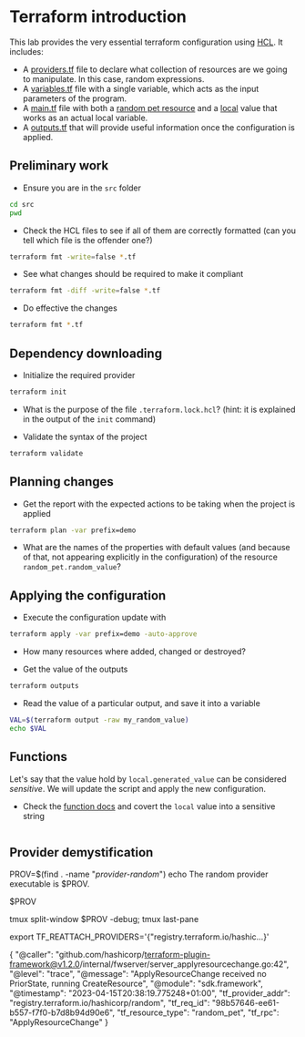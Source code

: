 # Terraform introduction

This lab provides the very essential terraform configuration using
[HCL](https://developer.hashicorp.com/terraform/language). It includes:

* A [providers.tf](src/providers.tf) file to declare what collection
of resources are we going to manipulate. In this case, random expressions.
* A [variables.tf](src/variables.tf) file with a single variable, which
acts as the input parameters of the program.
* A [main.tf](src/main.tf) file with both a
[random pet resource](https://registry.terraform.io/providers/hashicorp/random/latest/docs/resources/pet) and a [local](https://developer.hashicorp.com/terraform/language/values/locals) value that works as an actual local
variable.
* A [outputs.tf](src/outputs.tf) that will provide useful information once the configuration is applied.

## Preliminary work

* Ensure you are in the `src` folder

```bash
cd src
pwd
```

* Check the HCL files to see if all of them are correctly formatted (can you tell which file is the offender one?)

```bash
terraform fmt -write=false *.tf
```

* See what changes should be required to make it compliant

```bash
terraform fmt -diff -write=false *.tf
```

* Do effective the changes

```bash
terraform fmt *.tf
```

## Dependency downloading

* Initialize the required provider

```bash
terraform init
```

* What is the purpose of the file `.terraform.lock.hcl`? (hint: it is explained in the output of the `init` command)

* Validate the syntax of the project

```bash
terraform validate
```

## Planning changes

* Get the report with the expected actions to be taking when the project is applied

```bash
terraform plan -var prefix=demo
```

* What are the names of the properties with default values (and because of that, not appearing explicitly in the configuration)
of the resource `random_pet.random_value`?


## Applying the configuration

* Execute the configuration update with

```bash
terraform apply -var prefix=demo -auto-approve
```

* How many resources where added, changed or destroyed?

* Get the value of the outputs

```bash
terraform outputs
```

* Read the value of a particular output, and save it into a variable

```bash
VAL=$(terraform output -raw my_random_value)
echo $VAL
```

## Functions

Let's say that the value hold by `local.generated_value` can be considered *sensitive*. We will update
the script and apply the new configuration.

* Check the [function docs](https://developer.hashicorp.com/terraform/language/functions/sensitive) and
covert the `local` value into a sensitive string

```bash

```

## Provider demystification

PROV=$(find . -name "*provider-random*")
echo The random provider executable is $PROV.

$PROV

tmux split-window $PROV -debug; tmux last-pane

export TF_REATTACH_PROVIDERS='{"registry.terraform.io/hashic...}'

{
  "@caller": "github.com/hashicorp/terraform-plugin-framework@v1.2.0/internal/fwserver/server_applyresourcechange.go:42",
  "@level": "trace",
  "@message": "ApplyResourceChange received no PriorState, running CreateResource",
  "@module": "sdk.framework",
  "@timestamp": "2023-04-15T20:38:19.775248+01:00",
  "tf_provider_addr": "registry.terraform.io/hashicorp/random",
  "tf_req_id": "98b57646-ee61-b557-f7f0-b7d8b94d90e6",
  "tf_resource_type": "random_pet",
  "tf_rpc": "ApplyResourceChange"
}